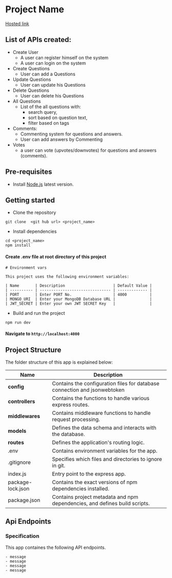 # Project Name

[Hosted link](https://stackoverflow-by-vipul.onrender.com)

## List of APIs created:

- Create User
  - A user can register himself on the system
  - A user can login on the system
- Create Questions
  - User can add a Questions
- Update Questions
  - User can update his Questions
- Delete Questions
  - User can delete his Questions
- All Questions
  - List of the all questions with:
    - search query,
    - sort based on question text,
    - filter based on tags
- Comments:
  - Commenting system for questions and answers.
  - User can add answers by Commenting
- Votes
  - a user can vote (upvotes/downvotes) for questions and answers (comments).

## Pre-requisites

- Install [Node.js](https://nodejs.org/en/) latest version.

## Getting started

- Clone the repository

```
git clone  <git hub url> <project_name>
```

- Install dependencies

```
cd <project_name>
npm install
```

#### Create .env file at root directory of this project

```
# Environment vars

This project uses the following environment variables:

| Name       | Description                     | Default Value |
| ---------- | ------------------------------- | ------------- |
| PORT       | Enter PORT No.                  | 4000          |
| MONGO_URI  | Enter your MongoDB Database URL |               |
| JWT_SECRET | Enter your own JWT SECRET Key   |               |

```

- Build and run the project

```
npm run dev
```

#### Navigate to `http://localhost:4000`

## Project Structure

The folder structure of this app is explained below:

| Name              | Description                                                                |
| ----------------- | -------------------------------------------------------------------------- |
| **config**        | Contains the configuration files for database connection and jsonwebtoken  |
| **controllers**   | Contains the functions to handle various express routes.                   |
| **middlewares**   | Contains middleware functions to handle request processing.                |
| **models**        | Defines the data schema and interacts with the database.                   |
| **routes**        | Defines the application's routing logic.                                   |
| .env              | Contains environment variables for the app.                                |
| .gitignore        | Specifies which files and directories to ignore in git.                    |
| index.js          | Entry point to the express app.                                            |
| package-lock.json | Contains the exact versions of npm dependencies installed.                 |
| package.json      | Contains project metadata and npm dependencies, and defines build scripts. |

## Api Endpoints

### Specification

This app containes the following API endpoints.

```
- message
- message
- message
- message
```
